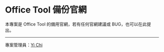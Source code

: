 # Office Tool 備份官網

本專案是 Office Tool 的備用官網，若有任何官網建議或 BUG，也可以在此提出。

----------------------

專案管理員：[Yi Chi](https://github.com/chiyi4488)
